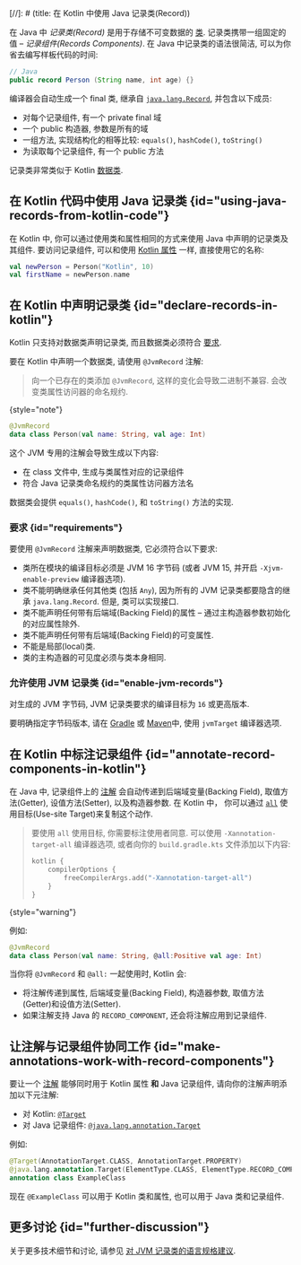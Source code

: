 [//]: # (title: 在 Kotlin 中使用 Java 记录类(Record))

在 Java 中 _记录类(Record)_ 是用于存储不可变数据的 [类](https://openjdk.java.net/jeps/395).
记录类携带一组固定的值 – _记录组件(Records Components)_.
在 Java 中记录类的语法很简洁, 可以为你省去编写样板代码的时间:

```java
// Java
public record Person (String name, int age) {}
```

编译器会自动生成一个 final 类, 继承自 [`java.lang.Record`](https://docs.oracle.com/en/java/javase/16/docs/api/java.base/java/lang/Record.html),
并包含以下成员:
* 对每个记录组件, 有一个 private final 域
* 一个 public 构造器, 参数是所有的域
* 一组方法, 实现结构化的相等比较: `equals()`, `hashCode()`, `toString()`
* 为读取每个记录组件, 有一个 public 方法

记录类非常类似于 Kotlin [数据类](data-classes.md).

## 在 Kotlin 代码中使用 Java 记录类 {id="using-java-records-from-kotlin-code"}

在 Kotlin 中, 你可以通过使用类和属性相同的方式来使用 Java 中声明的记录类及其组件.
要访问记录组件, 可以和使用 [Kotlin 属性](properties.md) 一样, 直接使用它的名称:

```kotlin
val newPerson = Person("Kotlin", 10)
val firstName = newPerson.name
```

## 在 Kotlin 中声明记录类 {id="declare-records-in-kotlin"}

Kotlin 只支持对数据类声明记录类, 而且数据类必须符合 [要求](#requirements).

要在 Kotlin 中声明一个数据类, 请使用 `@JvmRecord` 注解:

> 向一个已存在的类添加 `@JvmRecord`, 这样的变化会导致二进制不兼容. 会改变类属性访问器的命名规约.
>
{style="note"}

```kotlin
@JvmRecord
data class Person(val name: String, val age: Int)
```

这个 JVM 专用的注解会导致生成以下内容:

* 在 class 文件中, 生成与类属性对应的记录组件
* 符合 Java 记录类命名规约的类属性访问器方法名

数据类会提供 `equals()`, `hashCode()`, 和 `toString()` 方法的实现.

### 要求 {id="requirements"}

要使用 `@JvmRecord` 注解来声明数据类, 它必须符合以下要求:

* 类所在模块的编译目标必须是 JVM 16 字节码 (或者 JVM 15, 并开启 `-Xjvm-enable-preview` 编译器选项).
* 类不能明确继承任何其他类 (包括 `Any`), 因为所有的 JVM 记录类都要隐含的继承 `java.lang.Record`.
  但是, 类可以实现接口.
* 类不能声明任何带有后端域(Backing Field)的属性 – 通过主构造器参数初始化的对应属性除外.
* 类不能声明任何带有后端域(Backing Field)的可变属性.
* 不能是局部(local)类.
* 类的主构造器的可见度必须与类本身相同.

### 允许使用 JVM 记录类 {id="enable-jvm-records"}

对生成的 JVM 字节码, JVM 记录类要求的编译目标为 `16` 或更高版本.

要明确指定字节码版本, 请在 [Gradle](gradle-compiler-options.md#attributes-specific-to-jvm)
或 [Maven](maven.md#attributes-specific-to-jvm)中, 使用 `jvmTarget` 编译器选项.

## 在 Kotlin 中标注记录组件 {id="annotate-record-components-in-kotlin"}

<primary-label ref="experimental-general"/>

在 Java 中, 记录组件上的 [注解](annotations.md) 会自动传递到后端域变量(Backing Field), 取值方法(Getter), 设值方法(Setter), 以及构造器参数.
在 Kotlin 中， 你可以通过 [`all`](annotations.md#all-meta-target) 使用目标(Use-site Target)来复制这个动作.

> 要使用 `all` 使用目标, 你需要标注使用者同意.
> 可以使用 `-Xannotation-target-all` 编译器选项,
> 或者向你的 `build.gradle.kts` 文件添加以下内容:
>
> ```kotlin
> kotlin {
>     compilerOptions {
>         freeCompilerArgs.add("-Xannotation-target-all")
>     }
> }
> ```
>
{style="warning"}

例如:

```kotlin
@JvmRecord
data class Person(val name: String, @all:Positive val age: Int)
```

当你将 `@JvmRecord` 和 `@all:` 一起使用时, Kotlin 会:

* 将注解传递到属性, 后端域变量(Backing Field), 构造器参数, 取值方法(Getter)和设值方法(Setter).
* 如果注解支持 Java 的 `RECORD_COMPONENT`, 还会将注解应用到记录组件.

## 让注解与记录组件协同工作 {id="make-annotations-work-with-record-components"}

要让一个 [注解](annotations.md) 能够同时用于 Kotlin 属性 **和** Java 记录组件,
请向你的注解声明添加以下元注解:

* 对 Kotlin: [`@Target`](https://kotlinlang.org/api/latest/jvm/stdlib/kotlin.annotation/-target/index.html)
* 对 Java 记录组件: [`@java.lang.annotation.Target`](https://docs.oracle.com/javase/8/docs/api/java/lang/annotation/Target.html)

例如:

```kotlin
@Target(AnnotationTarget.CLASS, AnnotationTarget.PROPERTY)
@java.lang.annotation.Target(ElementType.CLASS, ElementType.RECORD_COMPONENT)
annotation class ExampleClass
```

现在 `@ExampleClass` 可以用于 Kotlin 类和属性, 也可以用于 Java 类和记录组件.

## 更多讨论 {id="further-discussion"}

关于更多技术细节和讨论, 请参见 [对 JVM 记录类的语言规格建议](https://github.com/Kotlin/KEEP/blob/master/proposals/jvm-records.md).
